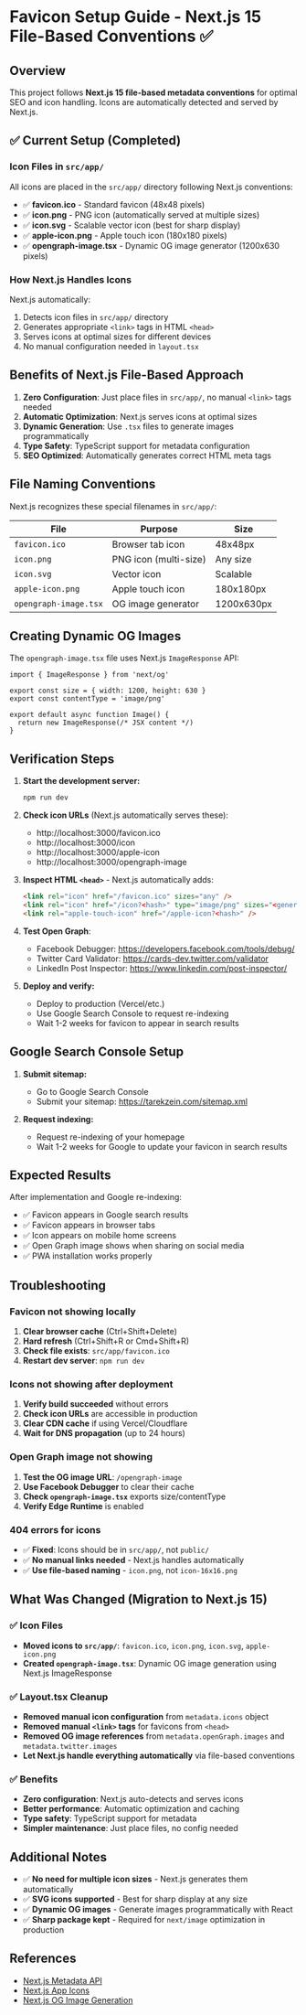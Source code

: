 # Favicon Setup Guide - Next.js 15 File-Based Conventions ✅

## Overview

This project follows **Next.js 15 file-based metadata conventions** for optimal SEO and icon handling. Icons are automatically detected and served by Next.js.

## ✅ Current Setup (Completed)

### Icon Files in `src/app/`

All icons are placed in the `src/app/` directory following Next.js conventions:

- ✅ **favicon.ico** - Standard favicon (48x48 pixels)
- ✅ **icon.png** - PNG icon (automatically served at multiple sizes)
- ✅ **icon.svg** - Scalable vector icon (best for sharp display)
- ✅ **apple-icon.png** - Apple touch icon (180x180 pixels)
- ✅ **opengraph-image.tsx** - Dynamic OG image generator (1200x630 pixels)

### How Next.js Handles Icons

Next.js automatically:

1. Detects icon files in `src/app/` directory
2. Generates appropriate `<link>` tags in HTML `<head>`
3. Serves icons at optimal sizes for different devices
4. No manual configuration needed in `layout.tsx`

## Benefits of Next.js File-Based Approach

1. **Zero Configuration**: Just place files in `src/app/`, no manual `<link>` tags needed
2. **Automatic Optimization**: Next.js serves icons at optimal sizes
3. **Dynamic Generation**: Use `.tsx` files to generate images programmatically
4. **Type Safety**: TypeScript support for metadata configuration
5. **SEO Optimized**: Automatically generates correct HTML meta tags

## File Naming Conventions

Next.js recognizes these special filenames in `src/app/`:

| File                  | Purpose               | Size       |
| --------------------- | --------------------- | ---------- |
| `favicon.ico`         | Browser tab icon      | 48x48px    |
| `icon.png`            | PNG icon (multi-size) | Any size   |
| `icon.svg`            | Vector icon           | Scalable   |
| `apple-icon.png`      | Apple touch icon      | 180x180px  |
| `opengraph-image.tsx` | OG image generator    | 1200x630px |

## Creating Dynamic OG Images

The `opengraph-image.tsx` file uses Next.js `ImageResponse` API:

```tsx
import { ImageResponse } from 'next/og'

export const size = { width: 1200, height: 630 }
export const contentType = 'image/png'

export default async function Image() {
  return new ImageResponse(/* JSX content */)
}
```

## Verification Steps

1. **Start the development server:**

   ```bash
   npm run dev
   ```

2. **Check icon URLs** (Next.js automatically serves these):

   - http://localhost:3000/favicon.ico
   - http://localhost:3000/icon
   - http://localhost:3000/apple-icon
   - http://localhost:3000/opengraph-image

3. **Inspect HTML `<head>`** - Next.js automatically adds:

   ```html
   <link rel="icon" href="/favicon.ico" sizes="any" />
   <link rel="icon" href="/icon?<hash>" type="image/png" sizes="<generated>" />
   <link rel="apple-touch-icon" href="/apple-icon?<hash>" />
   ```

4. **Test Open Graph**:

   - Facebook Debugger: https://developers.facebook.com/tools/debug/
   - Twitter Card Validator: https://cards-dev.twitter.com/validator
   - LinkedIn Post Inspector: https://www.linkedin.com/post-inspector/

5. **Deploy and verify:**
   - Deploy to production (Vercel/etc.)
   - Use Google Search Console to request re-indexing
   - Wait 1-2 weeks for favicon to appear in search results

## Google Search Console Setup

1. **Submit sitemap:**

   - Go to Google Search Console
   - Submit your sitemap: https://tarekzein.com/sitemap.xml

2. **Request indexing:**
   - Request re-indexing of your homepage
   - Wait 1-2 weeks for Google to update your favicon in search results

## Expected Results

After implementation and Google re-indexing:

- ✅ Favicon appears in Google search results
- ✅ Favicon appears in browser tabs
- ✅ Icon appears on mobile home screens
- ✅ Open Graph image shows when sharing on social media
- ✅ PWA installation works properly

## Troubleshooting

### Favicon not showing locally

1. **Clear browser cache** (Ctrl+Shift+Delete)
2. **Hard refresh** (Ctrl+Shift+R or Cmd+Shift+R)
3. **Check file exists**: `src/app/favicon.ico`
4. **Restart dev server**: `npm run dev`

### Icons not showing after deployment

1. **Verify build succeeded** without errors
2. **Check icon URLs** are accessible in production
3. **Clear CDN cache** if using Vercel/Cloudflare
4. **Wait for DNS propagation** (up to 24 hours)

### Open Graph image not showing

1. **Test the OG image URL**: `/opengraph-image`
2. **Use Facebook Debugger** to clear their cache
3. **Check `opengraph-image.tsx`** exports size/contentType
4. **Verify Edge Runtime** is enabled

### 404 errors for icons

- ✅ **Fixed**: Icons should be in `src/app/`, not `public/`
- ✅ **No manual links needed** - Next.js handles automatically
- ✅ **Use file-based naming** - `icon.png`, not `icon-16x16.png`

## What Was Changed (Migration to Next.js 15)

### ✅ Icon Files

- **Moved icons to `src/app/`**: `favicon.ico`, `icon.png`, `icon.svg`, `apple-icon.png`
- **Created `opengraph-image.tsx`**: Dynamic OG image generation using Next.js ImageResponse

### ✅ Layout.tsx Cleanup

- **Removed manual icon configuration** from `metadata.icons` object
- **Removed manual `<link>` tags** for favicons from `<head>`
- **Removed OG image references** from `metadata.openGraph.images` and `metadata.twitter.images`
- **Let Next.js handle everything automatically** via file-based conventions

### ✅ Benefits

- **Zero configuration**: Next.js auto-detects and serves icons
- **Better performance**: Automatic optimization and caching
- **Type safety**: TypeScript support for metadata
- **Simpler maintenance**: Just place files, no config needed

## Additional Notes

- ✅ **No need for multiple icon sizes** - Next.js generates them automatically
- ✅ **SVG icons supported** - Best for sharp display at any size
- ✅ **Dynamic OG images** - Generate images programmatically with React
- ✅ **Sharp package kept** - Required for `next/image` optimization in production

## References

- [Next.js Metadata API](https://nextjs.org/docs/app/api-reference/file-conventions/metadata)
- [Next.js App Icons](https://nextjs.org/docs/app/api-reference/file-conventions/metadata/app-icons)
- [Next.js OG Image Generation](https://nextjs.org/docs/app/api-reference/file-conventions/metadata/opengraph-image)
